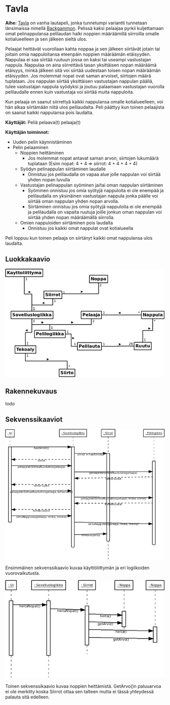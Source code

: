 # Tavla

**Aihe:** [Tavla](https://en.wikipedia.org/wiki/Tavla) on vanha lautapeli, jonka tunnetumpi variantti tunnetaan länsimaissa nimellä [Backgammon](https://en.wikipedia.org/wiki/Backgammon). Pelissä kaksi pelaajaa pyrkii kuljettamaan omat pelinappulansa pelilaudan halki noppien määräämillä siirroilla omalle kotialueelleen ja sen jälkeen sieltä ulos.

Pelaajat heittävät vuorollaan kahta noppaa ja sen jälkeen siirtävät jotain tai joitain omia nappuloitansa eteenpäin noppien määräämän etäisyyden. Nappulaa ei saa siirtää ruutuun jossa on kaksi tai useampi vastustajan nappula. Nappulaa on aina siirrettävä tasan yksittäisen nopan määräämä etäisyys, minkä jälkeen sitä voi siirtää uudestaan toisen nopan määräämän etäisyyden. Jos molemmat nopat ovat saman arvoiset, siirtojen määrä tuplataan. Jos nappulan siirtää yksittäisen vastustajan nappulan päällä, tulee vastustajan nappula syödyksi ja joutuu palaamaan vastustajan vuorolla pelilaudalle ennen kuin vastustaja voi siirtää muita nappuloita.

Kun pelaaja on saanut siirrettyä kaikki nappulansa omalle kotialueelleen, voi hän alkaa siirtämään niitä ulos pelilaudalta. Peli päättyy kun toinen pelaajista on saanut kaikki nappulansa pois laudalta.

**Käyttäjät:** Peliä pelaava(t) pelaaja(t)

**Käyttäjän toiminnot:**

- Uuden pelin käynnistäminen
- Pelin pelaaminen
  - Noppien heittäminen
    - Jos molemmat nopat antavat saman arvon, siirtojen lukumäärä tuplataan (Esim nopat: 4 + 4 => siirrot: 4 + 4 + 4 + 4)
  - Syödyn pelinappulan siirtäminen laudalle
    - Onnistuu jos pelilaudalla on vapaa alue jolle nappulan voi siirtää yhden nopan luvulla
  - Vastustajan pelinappulan syöminen ja/tai oman nappulan siirtäminen
    - Syöminen onnistuu jos omia syötyjä nappuloita ei ole enempää ja pelilaudalla on yksinäinen vastustajan nappula jonka päälle voi siirtää oman nappulan yhden nopan arvolla.
    - Siirtäminen onnistuu jos omia syötyjä nappuloita ei ole enempää ja pelilaudalla on vapaita ruutuja joille jonkun oman nappulan voi siirtää yhden nopan määräämällä siirrolla.
  - Omien nappuloiden siirtäminen pois laudalta
    - Onnistuu jos kaikki omat nappulat ovat kotialueella

Peli loppuu kun toinen pelaaja on siirtänyt kaikki omat nappulansa ulos laudalta.


## Luokkakaavio

![Luokkakaavio](https://github.com/qzuw/tavla/blob/master/doc/tavla-luokkakaavio.png)

## Rakennekuvaus

todo

## Sekvenssikaaviot

![Sekvenssikaavio siirto](https://github.com/qzuw/tavla/blob/master/doc/siirto-sekvenssik.png)

Ensimmäinen sekvenssikaavio kuvaa käyttöliittymän ja eri logiikoiden vuorovaikutusta.

![Sekvenssikaavio nopat](https://github.com/qzuw/tavla/blob/master/doc/heitaNopat-sekvenssik.png)

Toinen sekvenssikaavio kuvaa noppien heittämistä. GetArvo()n paluuarvoa ei ole merkitty koska Siirrot ottaa sen talteen mutta ei tässä yhteydessä palauta sitä edelleen.
